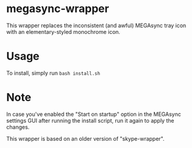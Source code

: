 megasync-wrapper
================
This wrapper replaces the inconsistent (and awful) MEGAsync tray icon with an elementary-styled monochrome icon.

Usage
==============
To install, simply run `bash install.sh`

Note
==============
In case you've enabled the "Start on startup" option in the MEGAsync settings GUI after running the install script, run it again to apply the changes.

This wrapper is based on an older version of "skype-wrapper".

